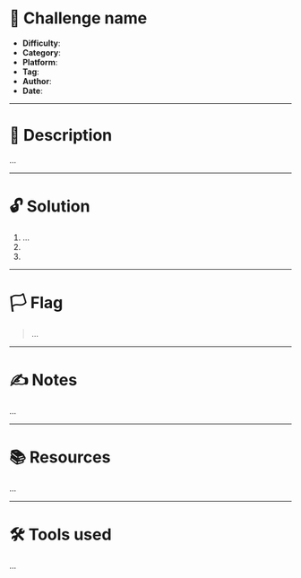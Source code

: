 # :briefcase: Challenge name

- **Difficulty**:
- **Category**:
- **Platform**:
- **Tag**:
- **Author**:
- **Date**:

---

# :pencil: Description

...

---

# :unlock: Solution

1. ...
2. 
3. 

---

# :white_flag: Flag

> ...

---

# :writing_hand: Notes

...

---

# :books: Resources

...

---

# :hammer_and_wrench: Tools used

...

